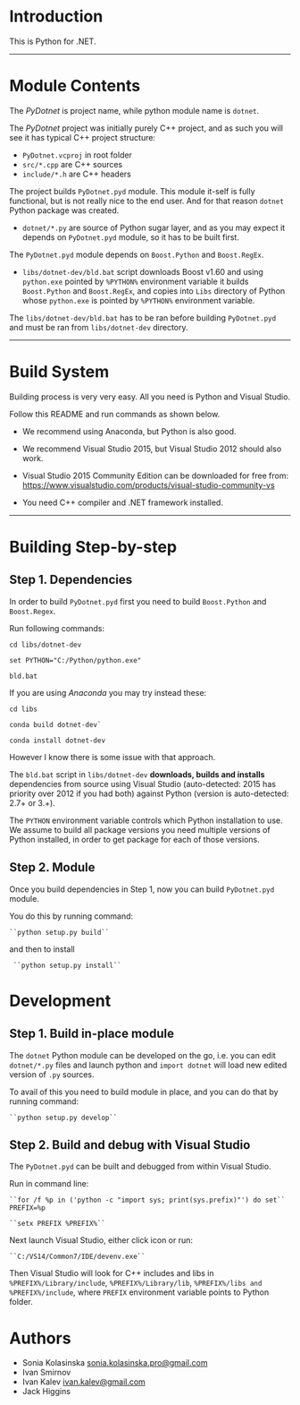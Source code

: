 Introduction
============

This is Python for .NET.

---------------------------

Module Contents
===============

The *PyDotnet* is project name, while python module name is ``dotnet``.

The *PyDotnet* project was initially purely C++ project, and as such you will see it has typical C++ project structure:

* ``PyDotnet.vcproj`` in root folder
* ``src/*.cpp`` are C++ sources
* ``include/*.h`` are C++ headers

The project builds ``PyDotnet.pyd`` module. This module it-self is fully functional, but is not really nice to the end user. And for that reason ``dotnet`` Python package was created. 

* ``dotnet/*.py`` are source of Python sugar layer, and as you may expect it depends on ``PyDotnet.pyd`` module, so it has to be built first.

The ``PyDotnet.pyd`` module depends on ``Boost.Python`` and ``Boost.RegEx``. 

* ``libs/dotnet-dev/bld.bat`` script downloads Boost v1.60 and using ``python.exe`` pointed by ``%PYTHON%`` environment variable it builds ``Boost.Python`` and ``Boost.RegEx``, and copies into ``Libs`` directory of Python whose ``python.exe`` is pointed by ``%PYTHON%`` environment variable.

The ``libs/dotnet-dev/bld.bat`` has to be ran before building ``PyDotnet.pyd`` and must be ran from ``libs/dotnet-dev`` directory.

---------------------------

Build System
============

Building process is very very easy. All you need is Python and Visual Studio.

Follow this README and run commands as shown below.

* We recommend using Anaconda, but Python is also good.

* We recommend Visual Studio 2015, but Visual Studio 2012 should also work.

* Visual Studio 2015 Community Edition can be downloaded for free from: 
    https://www.visualstudio.com/products/visual-studio-community-vs

* You need C++ compiler and .NET framework installed.

---------------------------

Building Step-by-step
=====================

Step 1. Dependencies
--------------------

In order to build ``PyDotnet.pyd`` first you need to build ``Boost.Python`` and ``Boost.Regex``.

Run following commands:

    cd libs/dotnet-dev

    set PYTHON="C:/Python/python.exe"

    bld.bat

If you are using *Anaconda* you may try instead these:

    cd libs

    conda build dotnet-dev`

    conda install dotnet-dev

However I know there is some issue with that approach.

The ``bld.bat`` script in ``libs/dotnet-dev`` **downloads, builds and installs** dependencies from source using Visual Studio (auto-detected: 2015 has priority over 2012 if you had both) against Python (version is auto-detected: 2.7+ or 3.+).

The ``PYTHON`` environment variable controls which Python installation to use. We assume to build all package versions you need multiple versions of Python installed, in order to get package for each of those versions.



Step 2. Module
--------------

Once you build dependencies in Step 1, now you can build ``PyDotnet.pyd`` module.

You do this by running command:

    ``python setup.py build``

and then to install

     ``python setup.py install``


Development
===========

Step 1. Build in-place module
-----------------------------

The ``dotnet`` Python module can be developed on the go, i.e. you can edit ``dotnet/*.py`` files and launch python and ``import dotnet`` will load new edited version of ``.py`` sources.

To avail of this you need to build module in place, and you can do that by running command:

    ``python setup.py develop``


Step 2. Build and debug with Visual Studio
------------------------------------------

The ``PyDotnet.pyd`` can be built and debugged from within Visual Studio.

Run in command line:

    ``for /f %p in ('python -c "import sys; print(sys.prefix)"') do set`` PREFIX=%p

    ``setx PREFIX %PREFIX%``

Next launch Visual Studio, either click icon or run:

    ``C:/VS14/Common7/IDE/devenv.exe``

Then Visual Studio will look for C++ includes and libs in ``%PREFIX%/Library/include``, ``%PREFIX%/Library/lib``, ``%PREFIX%/libs and %PREFIX%/include``, where ``PREFIX`` environment variable points to Python folder.


Authors
=======

* Sonia Kolasinska <sonia.kolasinska.pro@gmail.com>
* Ivan Smirnov
* Ivan Kalev <ivan.kalev@gmail.com>
* Jack Higgins
